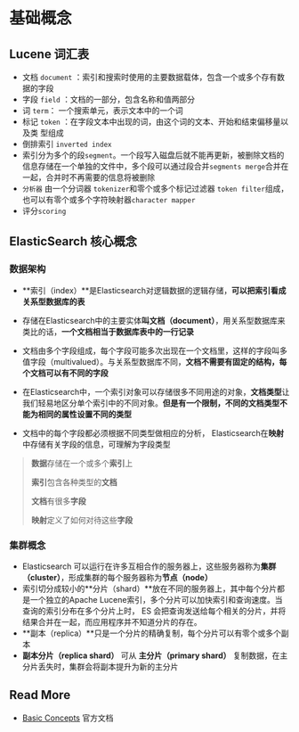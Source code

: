 # 基础概念

## Lucene 词汇表

- 文档 `document` ：索引和搜索时使用的主要数据载体，包含一个或多个存有数据的字段
- 字段 `field` ：文档的一部分，包含名称和值两部分
- 词 `term`： 一个搜索单元，表示文本中的一个词
- 标记 `token` ：在字段文本中出现的词，由这个词的文本、开始和结束偏移量以及类
  型组成
- 倒排索引 `inverted index`
- 索引分为多个的段`segment`。一个段写入磁盘后就不能再更新，被删除文档的信息存储在一个单独的文件中，多个段可以通过段合并`segments merge`合并在一起，合并时不再需要的信息将被删除
- `分析器` 由一个分词器 `tokenizer`和零个或多个标记过滤器 `token filter`组成，也可以有零个或多个字符映射器`character mapper`
- 评分`scoring`



## ElasticSearch 核心概念

### 数据架构

- **索引（index）**是Elasticsearch对逻辑数据的逻辑存储，**可以把索引看成关系型数据库的表**

- 存储在Elasticsearch中的主要实体**叫文档（document）**，用关系型数据库来类比的话，**一个文档相当于数据库表中的一行记录**

- 文档由多个字段组成，每个字段可能多次出现在一个文档里，这样的字段叫多值字段（multivalued）。与关系型数据库不同，**文档不需要有固定的结构，每个文档可以有不同的字段**

- 在Elasticsearch中，一个索引对象可以存储很多不同用途的对象，**文档类型**让我们轻易地区分单个索引中的不同对象。**但是有一个限制，不同的文档类型不能为相同的属性设置不同的类型**

- 文档中的每个字段都必须根据不同类型做相应的分析， Elasticsearch在**映射**中存储有关字段的信息，可理解为字段类型



> **数据**存储在一个或多个**索引**上
>
> **索引**包含各种类型的**文档**
>
> **文档**有很多**字段**
>
> **映射**定义了如何对待这些**字段**

### 集群概念

- Elasticsearch 可以运行在许多互相合作的服务器上，这些服务器称为**集群（cluster）**，形成集群的每个服务器称为**节点（node）**
- 索引切分成较小的**分片（shard）**放在不同的服务器上，其中每个分片都是一个独立的Apache Lucene索引，多个分片可以加快索引和查询速度。当查询的索引分布在多个分片上时， ES 会把查询发送给每个相关的分片，并将结果合并在一起，而应用程序并不知道分片的存在。
- **副本（replica）**只是一个分片的精确复制，每个分片可以有零个或多个副本
- **副本分片（replica shard）** 可从 **主分片（primary shard）** 复制数据，在主分片丢失时，集群会将副本提升为新的主分片



## Read More 

- [Basic Concepts](https://www.elastic.co/guide/en/elasticsearch/reference/6.6/getting-started-concepts.html) 官方文档



